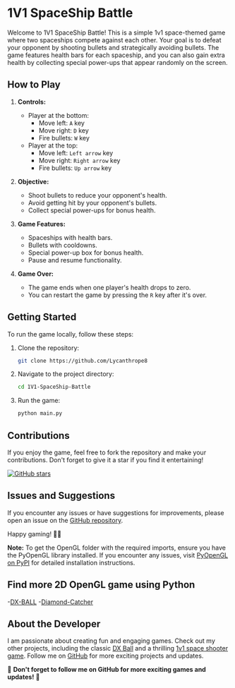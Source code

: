 # 1V1 SpaceShip Battle

Welcome to 1V1 SpaceShip Battle! This is a simple 1v1 space-themed game where two spaceships compete against each other. Your goal is to defeat your opponent by shooting bullets and strategically avoiding bullets. The game features health bars for each spaceship, and you can also gain extra health by collecting special power-ups that appear randomly on the screen.

## How to Play

1. **Controls:**
   - Player at the bottom:
     - Move left: `A` key
     - Move right: `D` key
     - Fire bullets: `W` key
   - Player at the top:
     - Move left: `Left arrow` key
     - Move right: `Right arrow` key
     - Fire bullets: `Up arrow` key

2. **Objective:**
   - Shoot bullets to reduce your opponent's health.
   - Avoid getting hit by your opponent's bullets.
   - Collect special power-ups for bonus health.

3. **Game Features:**
   - Spaceships with health bars.
   - Bullets with cooldowns.
   - Special power-up box for bonus health.
   - Pause and resume functionality.

4. **Game Over:**
   - The game ends when one player's health drops to zero.
   - You can restart the game by pressing the `R` key after it's over.

## Getting Started

To run the game locally, follow these steps:

1. Clone the repository:
   ```bash
   git clone https://github.com/Lycanthrope8
   ```

2. Navigate to the project directory:
   ```bash
   cd 1V1-SpaceShip-Battle
   ```

3. Run the game:
   ```bash
   python main.py
   ```

## Contributions

If you enjoy the game, feel free to fork the repository and make your contributions. Don't forget to give it a star if you find it entertaining!

[![GitHub stars](https://img.shields.io/github/stars/Lycanthrope8?style=social&label=Star)](https://github.com/Lycanthrope8)

## Issues and Suggestions
If you encounter any issues or have suggestions for improvements, please open an issue on the [GitHub repository](https://github.com/Lycanthrope8).

Happy gaming! 🚀✨



**Note:** To get the OpenGL folder with the required imports, ensure you have the PyOpenGL library installed. If you encounter any issues, visit [PyOpenGL on PyPI](https://pypi.org/project/PyOpenGL/) for detailed installation instructions.

## Find more 2D OpenGL game using Python
-[DX-BALL](https://github.com/Lycanthrope8/DX-Ball-Game-Python-OpenGL)
-[Diamond-Catcher](https://github.com/Lycanthrope8/Diamond-Catcher-Game-Python-OpenGL-)

## About the Developer
I am passionate about creating fun and engaging games. Check out my other projects, including the classic [DX Ball](https://github.com/Lycanthrope8/DX-Ball) and a thrilling [1v1 space shooter game](https://github.com/Lycanthrope8/Space-Shooter-1v1). Follow me on [GitHub](https://github.com/Lycanthrope8) for more exciting projects and updates.

🌟 **Don't forget to follow me on GitHub for more exciting games and updates!** 🌟

